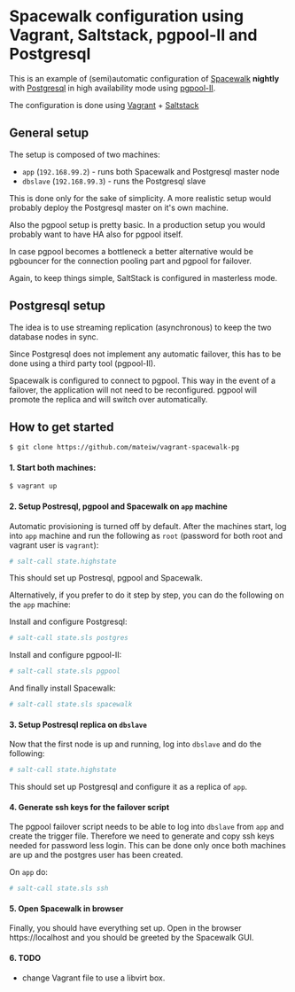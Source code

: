 # Spacewalk configuration using Vagrant, Saltstack, pgpool-II and Postgresql
This is an example of (semi)automatic configuration of [Spacewalk](https://github.com/spacewalkproject/spacewalk) **nightly** with [Postgresql](http://www.postgresql.org) in high availability mode using [pgpool-II](http://www.pgpool.net).

The configuration is done using [Vagrant](https://www.vagrantup.com) + [Saltstack](saltstack.com)
## General setup
The setup is composed of two machines:
* `app` (`192.168.99.2`) - runs both Spacewalk and Postgresql master node
* `dbslave` (`192.168.99.3`) - runs the Postgresql slave

This is done only for the sake of simplicity. A more realistic setup would probably deploy the Postgresql master on it's own machine.

Also the pgpool setup is pretty basic. In a production setup you would probably want to have HA also for pgpool itself.

In case pgpool becomes a bottleneck a better alternative would be pgbouncer for the connection pooling part and pgpool for failover.

Again, to keep things simple, SaltStack is configured in masterless mode. 
## Postgresql setup
The idea is to use streaming replication (asynchronous) to keep the two database nodes in sync. 

Since Postgresql does not implement any automatic failover, this has to be done using a third party tool (pgpool-II). 

Spacewalk is configured to connect to pgpool. This way in the event of a failover, the application will not need to be reconfigured. pgpool will promote the replica and will switch over automatically.

## How to get started
```sh
$ git clone https://github.com/mateiw/vagrant-spacewalk-pg
```
#### 1. Start both machines:
```sh
$ vagrant up
```
#### 2. Setup Postresql, pgpool and Spacewalk on `app` machine
Automatic provisioning is turned off by default. After the machines start, log into `app` machine and run the following as `root` (password for both root and vagrant user is `vagrant`):
```sh
# salt-call state.highstate
```
This should set up Postresql, pgpool and Spacewalk. 

Alternatively, if you prefer to do it step by step, you can do the following on the `app` machine:

Install and configure Postgresql:
```sh
# salt-call state.sls postgres
```
Install and configure pgpool-II:
```sh
# salt-call state.sls pgpool
```
And finally install Spacewalk:
```sh
# salt-call state.sls spacewalk
```
#### 3. Setup Postresql replica on `dbslave`
Now that the first node is up and running, log into `dbslave` and do the following:
```sh
# salt-call state.highstate
```
This should set up Postgresql and configure it as a replica of `app`.
#### 4. Generate ssh keys for the failover script
The pgpool failover script needs to be able to log into `dbslave` from `app` and create the trigger file. Therefore we need to generate and copy ssh keys needed for password less login. 
This can be done only once both machines are up and the postgres user has been created.

On `app` do:
```sh
# salt-call state.sls ssh
```
#### 5. Open Spacewalk in browser
Finally, you should have everything set up. Open in the browser https://localhost and you should be greeted by the Spacewalk GUI.

#### 6. TODO
* change Vagrant file to use a libvirt box. 
